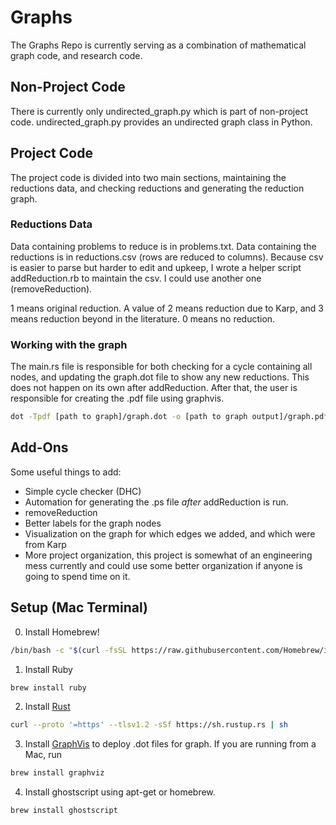 # Graphs
The Graphs Repo is currently serving as a combination of mathematical graph code, and research code.

## Non-Project Code
There is currently only undirected_graph.py which is part of non-project code. undirected_graph.py provides an undirected graph class in Python.

## Project Code
The project code is divided into two main sections, maintaining the reductions data, and checking reductions and generating the reduction graph.

### Reductions Data
Data containing problems to reduce is in problems.txt. Data containing the reductions is in reductions.csv (rows are reduced to columns). Because csv is easier to parse but harder to edit and upkeep, I wrote a helper script addReduction.rb to maintain the csv. I could use another one (removeReduction).

1 means original reduction. A value of 2 means reduction due to Karp, and 3 means reduction beyond in the literature. 0 means no reduction.

### Working with the graph
The main.rs file is responsible for both checking for a cycle containing all nodes, and updating the graph.dot file to show any new reductions. This does not happen on its own after addReduction. After that, the user is responsible for creating the .pdf file using graphvis.
```bash
dot -Tpdf [path to graph]/graph.dot -o [path to graph output]/graph.pdf
```

## Add-Ons
Some useful things to add:
- Simple cycle checker (DHC)
- Automation for generating the .ps file *after* addReduction is run.
- removeReduction
- Better labels for the graph nodes
- Visualization on the graph for which edges we added, and which were from Karp
- More project organization, this project is somewhat of an engineering mess currently and could use some better organization if anyone is going to spend time on it.

## Setup (Mac Terminal)
0. Install Homebrew!
```bash
/bin/bash -c "$(curl -fsSL https://raw.githubusercontent.com/Homebrew/install/master/install.sh)"
```
1. Install Ruby 
```bash 
brew install ruby
```
2. Install [Rust](https://www.rust-lang.org/learn/get-started)
```bash
curl --proto '=https' --tlsv1.2 -sSf https://sh.rustup.rs | sh
```
3. Install [GraphVis](https://graphviz.org/) to deploy .dot files for graph. If you are running from a Mac, run 
```bash
brew install graphviz
```
4. Install ghostscript using apt-get or homebrew.
```bash 
brew install ghostscript
```
